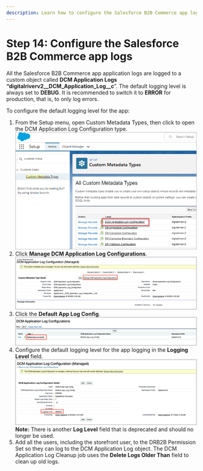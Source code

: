 ```yaml
---
description: Learn how to configure the Salesforce B2B Commerce app logs.
---
```


# Step 14: Configure the Salesforce B2B Commerce app logs



All the Salesforce B2B Commerce app application logs are logged to a custom object called **DCM Application Logs “digitalriverv2\_\_DCM\_Application\_Log\_\_c**”. The default logging level is always set to **DEBUG**. It is recommended to switch it to **ERROR** for production, that is, to only log errors.

To configure the default logging level for the app:

1. From the Setup menu, open Custom Metadata Types, then click to open the DCM Application Log Configuration type.\
   ![](../.gitbook/assets/Step13Configure.png)
2. Click **Manage DCM Application Log Configurations**. \
   ![](<../.gitbook/assets/Install DR B2B API Connector90.png>)
3. Click the **Default App Log Config**. \
   ![](<../.gitbook/assets/Install DR B2B API Connector91.png>)
4. Configure the default logging level for the app logging in the **Logging Level** field.\
   ![](<../.gitbook/assets/Install DR B2B API Connector92.png>) \
   **Note:** There is another **Log Level** field that is deprecated and should no longer be used.
5. Add all the users, including the storefront user, to the DRB2B Permission Set so they can log to the DCM Application Log object. The DCM Application Log Cleanup job uses the **Delete Logs Older Than** field to clean up old logs.

